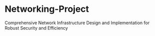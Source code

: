 # Networking-Project
Comprehensive Network Infrastructure Design and Implementation for Robust Security and Efficiency
